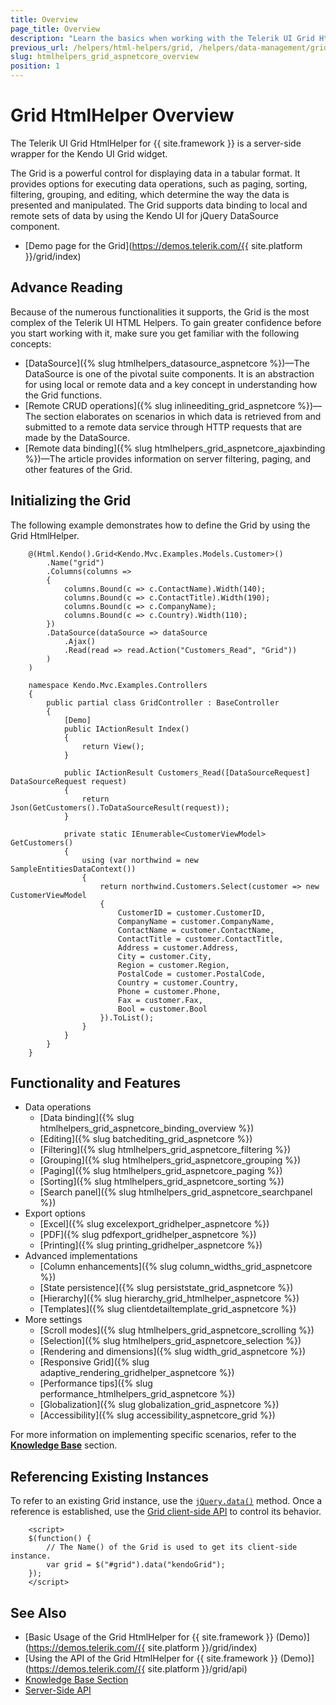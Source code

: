 ```yaml
---
title: Overview
page_title: Overview
description: "Learn the basics when working with the Telerik UI Grid HtmlHelper for {{ site.framework }}."
previous_url: /helpers/html-helpers/grid, /helpers/data-management/grid/overview, /helpers/data-management/grid/configuration
slug: htmlhelpers_grid_aspnetcore_overview
position: 1
---
```


# Grid HtmlHelper Overview

The Telerik UI Grid HtmlHelper for {{ site.framework }} is a server-side wrapper for the Kendo UI Grid widget.

The Grid is a powerful control for displaying data in a tabular format. It provides options for executing data operations, such as paging, sorting, filtering, grouping, and editing, which determine the way the data is presented and manipulated. The Grid supports data binding to local and remote sets of data by using the Kendo UI for jQuery DataSource component.

* [Demo page for the Grid](https://demos.telerik.com/{{ site.platform }}/grid/index)

## Advance Reading

Because of the numerous functionalities it supports, the Grid is the most complex of the Telerik UI HTML Helpers. To gain greater confidence before you start working with it, make sure you get familiar with the following concepts:

* [DataSource]({% slug htmlhelpers_datasource_aspnetcore %})&mdash;The DataSource is one of the pivotal suite components. It is an abstraction for using local or remote data and a key concept in understanding how the Grid functions.
* [Remote CRUD operations]({% slug inlineediting_grid_aspnetcore %})&mdash;The section elaborates on scenarios in which data is retrieved from and submitted to a remote data service through HTTP requests that are made by the DataSource.
* [Remote data binding]({% slug htmlhelpers_grid_aspnetcore_ajaxbinding %})&mdash;The article provides information on server filtering, paging, and other features of the Grid.

## Initializing the Grid

The following example demonstrates how to define the Grid by using the Grid HtmlHelper.

```Razor
    @(Html.Kendo().Grid<Kendo.Mvc.Examples.Models.Customer>()
		.Name("grid")
		.Columns(columns =>
		{
			columns.Bound(c => c.ContactName).Width(140);
			columns.Bound(c => c.ContactTitle).Width(190);
			columns.Bound(c => c.CompanyName);
			columns.Bound(c => c.Country).Width(110);
		})
		.DataSource(dataSource => dataSource
			.Ajax()
			.Read(read => read.Action("Customers_Read", "Grid"))
		)
    )
```
```Controller
    namespace Kendo.Mvc.Examples.Controllers
    {
	    public partial class GridController : BaseController
        {
            [Demo]
            public IActionResult Index()
            {
                return View();
            }

		    public IActionResult Customers_Read([DataSourceRequest] DataSourceRequest request)
		    {
		    	return Json(GetCustomers().ToDataSourceResult(request));
		    }

		    private static IEnumerable<CustomerViewModel> GetCustomers()
		    {
                using (var northwind = new SampleEntitiesDataContext())
                {
                    return northwind.Customers.Select(customer => new CustomerViewModel
                    {
                        CustomerID = customer.CustomerID,
                        CompanyName = customer.CompanyName,
                        ContactName = customer.ContactName,
                        ContactTitle = customer.ContactTitle,
                        Address = customer.Address,
                        City = customer.City,
                        Region = customer.Region,
                        PostalCode = customer.PostalCode,
                        Country = customer.Country,
                        Phone = customer.Phone,
                        Fax = customer.Fax,
                        Bool = customer.Bool
                    }).ToList();
                }
		    }
        }    
    }
```

## Functionality and Features

* Data operations
    * [Data binding]({% slug htmlhelpers_grid_aspnetcore_binding_overview %})
    * [Editing]({% slug batchediting_grid_aspnetcore %})
    * [Filtering]({% slug htmlhelpers_grid_aspnetcore_filtering %})
    * [Grouping]({% slug htmlhelpers_grid_aspnetcore_grouping %})
    * [Paging]({% slug htmlhelpers_grid_aspnetcore_paging %})
    * [Sorting]({% slug htmlhelpers_grid_aspnetcore_sorting %})
    * [Search panel]({% slug htmlhelpers_grid_aspnetcore_searchpanel %})
* Export options
    * [Excel]({% slug excelexport_gridhelper_aspnetcore %})
    * [PDF]({% slug pdfexport_gridhelper_aspnetcore %})
    * [Printing]({% slug printing_gridhelper_aspnetcore %})
* Advanced implementations
    * [Column enhancements]({% slug column_widths_grid_aspnetcore %})
    * [State persistence]({% slug persiststate_grid_aspnetcore %})
    * [Hierarchy]({% slug hierarchy_grid_htmlhelper_aspnetcore %})
    * [Templates]({% slug clientdetailtemplate_grid_aspnetcore %})
* More settings
    * [Scroll modes]({% slug htmlhelpers_grid_aspnetcore_scrolling %})
    * [Selection]({% slug htmlhelpers_grid_aspnetcore_selection %})
    * [Rendering and dimensions]({% slug width_grid_aspnetcore %})
    * [Responsive Grid]({% slug adaptive_rendering_gridhelper_aspnetcore %})
    * [Performance tips]({% slug performance_htmlhelpers_grid_aspnetcore %})
    * [Globalization]({% slug globalization_grid_aspnetcore %})
    * [Accessibility]({% slug accessibility_aspnetcore_grid %})

For more information on implementing specific scenarios, refer to the [**Knowledge Base**](/knowledge-base) section.

## Referencing Existing Instances

To refer to an existing Grid instance, use the [`jQuery.data()`](https://api.jquery.com/jQuery.data/) method. Once a reference is established, use the [Grid client-side API](https://docs.telerik.com/kendo-ui/api/javascript/ui/grid) to control its behavior.

        <script>
        $(function() {
            // The Name() of the Grid is used to get its client-side instance.
            var grid = $("#grid").data("kendoGrid");
        });
        </script>

## See Also

* [Basic Usage of the Grid HtmlHelper for {{ site.framework }} (Demo)](https://demos.telerik.com/{{ site.platform }}/grid/index)
* [Using the API of the Grid HtmlHelper for {{ site.framework }} (Demo)](https://demos.telerik.com/{{ site.platform }}/grid/api)
* [Knowledge Base Section](/knowledge-base)
* [Server-Side API](/api/grid)
